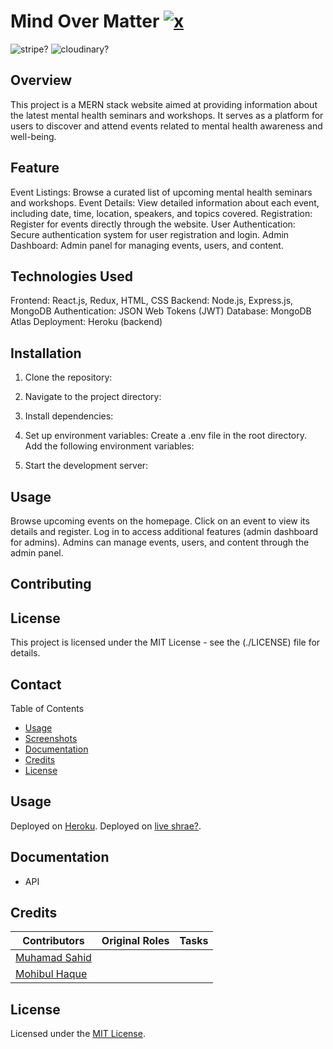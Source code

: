 # Mind Over Matter  <a href="https://urllink/">![x](https://img.shields.io/badge/>-0?label=try%20the%20app&style=for-the-badge&labelColor=white&color=purple)</a>

![stripe?](https://img.shields.io/badge/15?label=stripePayment&style=for-the-badge&labelColor=white&color=black)
![cloudinary?](https://img.shields.io/badge/2?label=Cloudinary&style=for-the-badge&labelColor=white&color=black)

## Overview

This project is a MERN stack website aimed at providing information about the latest mental health seminars and workshops. It serves as a platform for users to discover and attend events related to mental health awareness and well-being.

## Feature
Event Listings: Browse a curated list of upcoming mental health seminars and workshops.
Event Details: View detailed information about each event, including date, time, location, speakers, and topics covered.
Registration: Register for events directly through the website.
User Authentication: Secure authentication system for user registration and login.
Admin Dashboard: Admin panel for managing events, users, and content.

## Technologies Used
Frontend: React.js, Redux, HTML, CSS
Backend: Node.js, Express.js, MongoDB
Authentication: JSON Web Tokens (JWT)
Database: MongoDB Atlas
Deployment: Heroku (backend)

## Installation
 1. Clone the repository:

 2. Navigate to the project directory:

 3. Install dependencies:

 4. Set up environment variables:
Create a .env file in the root directory.
Add the following environment variables:

 5. Start the development server:


## Usage
Browse upcoming events on the homepage.
Click on an event to view its details and register.
Log in to access additional features (admin dashboard for admins).
Admins can manage events, users, and content through the admin panel.


## Contributing

## License
This project is licensed under the MIT License - see the (./LICENSE) file for details.

## Contact




 Table of Contents

- [Usage](#usage)
- [Screenshots](#screenshots)
- [Documentation](#documentation)
- [Credits](#credits)
- [License](#license)

## Usage

Deployed on [Heroku](https://?/).
Deployed on [live shrae?](https://?/).

## Documentation

- API

## Credits

| Contributors                                   | Original Roles              | Tasks                    |
| ---------------------------------------------- | --------------------------- | ------------------------ |
| [Muhamad Sahid](https://github.com/BrxwnSugxr) |  |         |
| [Mohibul Haque](https://github.com/)    |                    |         |


## License

Licensed under the [MIT License](./LICENSE).

